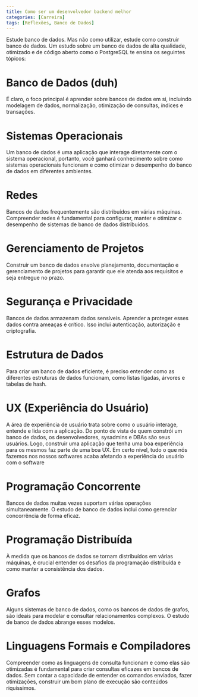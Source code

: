```yaml
---
title: Como ser um desenvolvedor backend melhor
categories: [Carreira]
tags: [Reflexões, Banco de Dados]
---
```


Estude banco de dados. Mas não como utilizar, estude como construir banco de dados. Um estudo sobre um banco de dados de alta qualidade, otimizado e de código aberto como o PostgreSQL te ensina os seguintes tópicos:

# Banco de Dados (duh) 

É claro, o foco principal é aprender sobre bancos de dados em si, incluindo modelagem de dados, normalização, otimização de consultas, índices e transações.

# Sistemas Operacionais

Um banco de dados é uma aplicação que interage diretamente com o sistema operacional, portanto, você ganhará conhecimento sobre como sistemas operacionais funcionam e como otimizar o desempenho do banco de dados em diferentes ambientes.

# Redes

Bancos de dados frequentemente são distribuídos em várias máquinas. Compreender redes é fundamental para configurar, manter e otimizar o desempenho de sistemas de banco de dados distribuídos.

# Gerenciamento de Projetos

Construir um banco de dados envolve planejamento, documentação e gerenciamento de projetos para garantir que ele atenda aos requisitos e seja entregue no prazo.

# Segurança e Privacidade

Bancos de dados armazenam dados sensíveis. Aprender a proteger esses dados contra ameaças é crítico. Isso inclui autenticação, autorização e criptografia.

# Estrutura de Dados
Para criar um banco de dados eficiente, é preciso entender como as diferentes estruturas de dados funcionam, como listas ligadas, árvores e tabelas de hash.

# UX (Experiência do Usuário)

A área de experiência de usuário trata sobre como o usuário interage, entende e lida com a aplicação. 
Do ponto de vista de quem constrói um banco de dados, os desenvolvedores, sysadmins e DBAs são seus usuários.  Logo, construir uma aplicação que tenha uma boa experiência para os mesmos faz parte de uma boa UX. Em certo nível, tudo o que nós fazemos nos nossos softwares acaba afetando a experiência do usuário com o software 

# Programação Concorrente

Bancos de dados muitas vezes suportam várias operações simultaneamente. O estudo de banco de dados inclui como gerenciar concorrência de forma eficaz.

# Programação Distribuída

À medida que os bancos de dados se tornam distribuídos em várias máquinas, é crucial entender os desafios da programação distribuída e como manter a consistência dos dados.

# Grafos 
Alguns sistemas de banco de dados, como os bancos de dados de grafos, são ideais para modelar e consultar relacionamentos complexos. O estudo de banco de dados abrange esses modelos.

# Linguagens Formais e Compiladores
Compreender como as linguagens de consulta funcionam e como elas são otimizadas é fundamental para criar consultas eficazes em bancos de dados. Sem contar a capacidade de entender os comandos enviados, fazer otimizações, construir um bom plano de execução são conteúdos riquíssimos.


